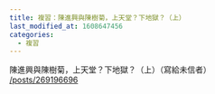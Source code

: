 ```yaml
---
title: 複習：陳進興與陳樹菊，上天堂？下地獄？（上）
last_modified_at: 1608647456
categories:
  - 複習
---
```


<p>陳進興與陳樹菊，上天堂？下地獄？（上）（寫給未信者）<br>
<a href="/posts/269196696" target="_blank">/posts/269196696</a></p>

<p>&nbsp;</p>

